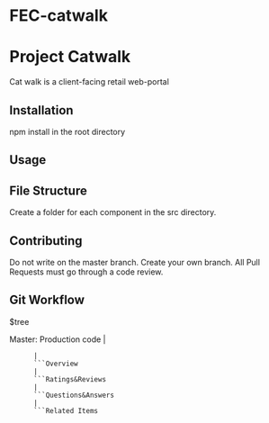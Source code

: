 # FEC-catwalk

# Project Catwalk

Cat walk is a client-facing retail web-portal

## Installation

npm install in the root directory


## Usage

## File Structure

Create a folder for each component in the src directory.

## Contributing

Do not write on the master branch. Create your own branch.
All Pull Requests must go through a code review.

## Git Workflow
$tree

Master: Production code
|
```Staging: Integration test environment
      |
      ```Overview
      |
      ```Ratings&Reviews
      |
      ```Questions&Answers
      |
      ```Related Items
